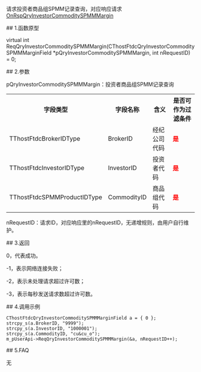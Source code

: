 <p>请求投资者商品组SPMM记录查询，对应响应请求<a href="../../CTHOSTFTDCTRADERAPI/ONRSPQRYINVESTORCOMMODITYSPMMMARGIN/">OnRspQryInvestorCommoditySPMMMargin</a></p>
<span class="anchor" id="918e3d55-47b4-419c-b53d-212040c8e829"></span>
## 1.函数原型
<p>virtual int ReqQryInvestorCommoditySPMMMargin(CThostFtdcQryInvestorCommoditySPMMMarginField *pQryInvestorCommoditySPMMMargin, int nRequestID) = 0;</p>
<span class="anchor" id="98e3a958-822c-49b7-bb81-99e1aba77d08"></span>
## 2.参数
<p>pQryInvestorCommoditySPMMMargin：投资者商品组SPMM记录查询</p>
<table><tr><th style="TEXT-ALIGN: center;">字段类型</th><th style="TEXT-ALIGN: center;">字段名称</th><th style="TEXT-ALIGN: center;">含义</th><th style="TEXT-ALIGN: center;">是否可作为过滤条件</th></tr><tr><td style="TEXT-ALIGN: left;">TThostFtdcBrokerIDType</td>
<td style="TEXT-ALIGN: left;">BrokerID</td>
<td style="TEXT-ALIGN: left;">经纪公司代码</td>
<td style="TEXT-ALIGN: left;"><strong><font color="#FF0000">是</font></strong></td>
</tr>
<tr><td style="TEXT-ALIGN: left;">TThostFtdcInvestorIDType</td>
<td style="TEXT-ALIGN: left;">InvestorID</td>
<td style="TEXT-ALIGN: left;">投资者代码</td>
<td style="TEXT-ALIGN: left;"><strong><font color="#FF0000">是</font></strong></td>
</tr>
<tr><td style="TEXT-ALIGN: left;">TThostFtdcSPMMProductIDType</td>
<td style="TEXT-ALIGN: left;">CommodityID</td>
<td style="TEXT-ALIGN: left;">商品组代码</td>
<td style="TEXT-ALIGN: left;"><strong><font color="#FF0000">是</font></strong></td>
</tr>
</table>
<p>nRequestID：请求ID，对应响应里的nRequestID，无递增规则，由用户自行维护。</p>
<span class="anchor" id="74a58d06-51c6-4747-9c64-56967c1e12f1"></span>
## 3.返回
<p>0，代表成功。</p>
<p>-1，表示网络连接失败；</p>
<p>-2，表示未处理请求超过许可数；</p>
<p>-3，表示每秒发送请求数超过许可数。</p>
<span class="anchor" id="2960ce3b-fc0e-4031-a09f-24f50712554b"></span>
## 4.调用示例
<pre><code>CThostFtdcQryInvestorCommoditySPMMMarginField a = { 0 };
strcpy_s(a.BrokerID, "9999");
strcpy_s(a.InvestorID, "1000001");
strcpy_s(a.CommodityID, "cu&amp;cu_o");
m_pUserApi-&gt;ReqQryInvestorCommoditySPMMMargin(&amp;a, nRequestID++);
</code></pre>
<span class="anchor" id="4fadeb72-68ad-4689-80ed-834cc60f873d"></span>
## 5.FAQ
<p>无</p>
